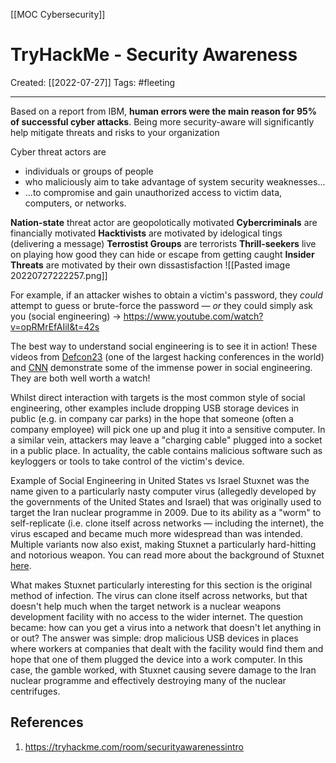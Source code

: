 [[MOC Cybersecurity]]

# TryHackMe - Security Awareness
Created:  [[2022-07-27]]
Tags: #fleeting 

---
Based on a report from IBM, 
**human errors were the main reason for 95% of successful cyber attacks**. 
Being more security-aware will significantly help mitigate threats and risks to your organization


Cyber threat actors are 
- individuals or groups of people 
- who maliciously aim to take advantage of system security weaknesses...
- ...to compromise and gain unauthorized access to victim data, computers, or networks.


**Nation-state** threat actor are geopolotically motivated
**Cybercriminals** are financially motivated
**Hacktivists** are motivated by idelogical tings (delivering a message)
**Terrostist Groups** are terrorists
**Thrill-seekers** live on playing how good they can hide or escape from getting caught
**Insider Threats** are motivated by their own dissastisfaction
![[Pasted image 20220727222257.png]]


For example, if an attacker wishes to obtain a victim's password, they _could_ attempt to guess or brute-force the password — _or_ they could simply ask you (social engineering) -> https://www.youtube.com/watch?v=opRMrEfAIiI&t=42s

The best way to understand social engineering is to see it in action! These videos from [Defcon23](https://youtu.be/fHhNWAKw0bY?t=100) (one of the largest hacking conferences in the world) and [CNN](https://youtu.be/PWVN3Rq4gzw) demonstrate some of the immense power in social engineering. They are both well worth a watch!

Whilst direct interaction with targets is the most common style of social engineering, other examples include dropping USB storage devices in public (e.g. in company car parks) in the hope that someone (often a company employee) will pick one up and plug it into a sensitive computer. In a similar vein, attackers may leave a "charging cable" plugged into a socket in a public place. In actuality, the cable contains malicious software such as keyloggers or tools to take control of the victim's device.

Example of Social Engineering in United States vs Israel
Stuxnet was the name given to a particularly nasty computer virus (allegedly developed by the governments of the United States and Israel) that was originally used to target the Iran nuclear programme in 2009. Due to its ability as a "worm" to self-replicate (i.e. clone itself across networks — including the internet), the virus escaped and became much more widespread than was intended. Multiple variants now also exist, making Stuxnet a particularly hard-hitting and notorious weapon. You can read more about the background of Stuxnet [here](https://www.cyber.nj.gov/threat-center/threat-profiles/ics-malware-variants/stuxnet).  

What makes Stuxnet particularly interesting for this section is the original method of infection. The virus can clone itself across networks, but that doesn't help much when the target network is a nuclear weapons development facility with no access to the wider internet. The question became: how can you get a virus into a network that doesn't let anything in or out? The answer was simple: drop malicious USB devices in places where workers at companies that dealt with the facility would find them and hope that one of them plugged the device into a work computer. In this case, the gamble worked, with Stuxnet causing severe damage to the Iran nuclear programme and effectively destroying many of the nuclear centrifuges.



## References
1. https://tryhackme.com/room/securityawarenessintro